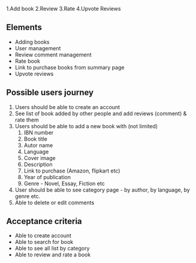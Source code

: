 1.Add book
2.Review
3.Rate
4.Upvote Reviews

## Elements

- Adding books
- User management
- Review comment management
- Rate book
- Link to purchase books from summary page
- Upvote reviews

## Possible users journey

1. Users should be able to create an account
2. See list of book added by other people and add reviews (comment) & rate them
3. Users should be able to add a new book with (not limited)
   1. IBN number
   2. Book title
   3. Autor name
   4. Language
   5. Cover image
   6. Description
   7. Link to purchase (Amazon, flipkart etc)
   8. Year of publication
   9. Genre - Novel, Essay, Fiction etc
4. User should be able to see category page - by author, by language, by genre etc.
5. Able to delete or edit comments

## Acceptance criteria

- Able to create account
- Able to search for book
- Able to see all list by category
- Able to review and rate a book
